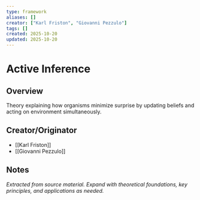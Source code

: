 ```yaml
---
type: framework
aliases: []
creator: ["Karl Friston", "Giovanni Pezzulo"]
tags: []
created: 2025-10-20
updated: 2025-10-20
---
```


# Active Inference

## Overview

Theory explaining how organisms minimize surprise by updating beliefs and acting on environment simultaneously.

## Creator/Originator

- [[Karl Friston]]
- [[Giovanni Pezzulo]]

## Notes

*Extracted from source material. Expand with theoretical foundations, key principles, and applications as needed.*
